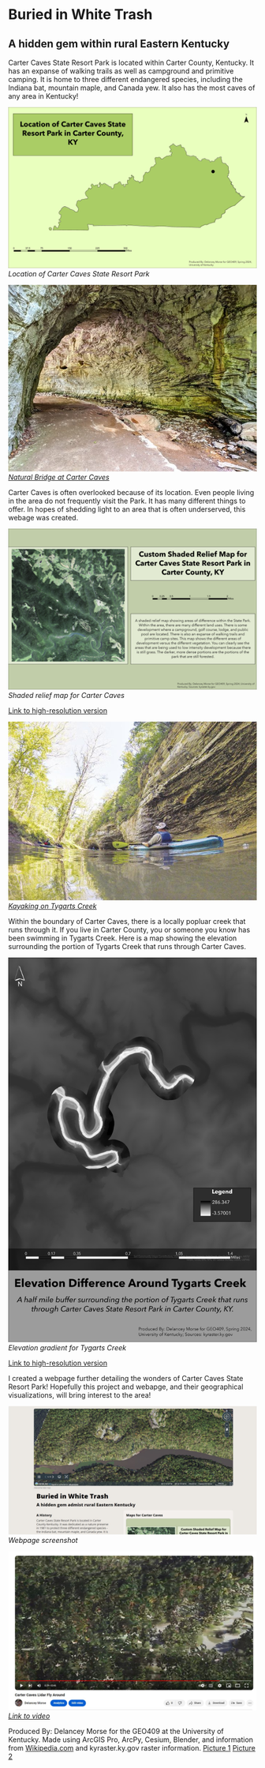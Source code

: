 # Buried in White Trash
## A hidden gem within rural Eastern Kentucky

Carter Caves State Resort Park is located within Carter County, Kentucky. It has an expanse of walking trails as well as campground and primitive camping. It is home to three different endangered species, including the Indiana bat, mountain maple, and Canada yew. It also has the most caves of any area in Kentucky! 

![Location of Carter Caves State Resort Park](location.jpg)     
*Location of Carter Caves State Resort Park*

![Carter Caves Natural Bridge](NB.jpg)
[*Natural Bridge at Carter Caves*](https://nohomejustroam.com/4-natural-bridges-in-1-day-at-carter-caves-state-resort-park-in-kentucky/)

Carter Caves is often overlooked because of its location. Even people living in the area do not frequently visit the Park. It has many different things to offer. In hopes of shedding light to an area that is often underserved, this webage was created. 

![Shaded relief map for Carter Caves](Shaded.jpg)     
*Shaded relief map for Carter Caves*

[Link to high-resolution version](Shaded.pdf)

![Kayaking on Tygarts Creek](tygarts.jpg)
[*Kayaking on Tygarts Creek*](https://www.herald-dispatch.com/features_entertainment/carter-caves-tygarts-creek-trips-among-parks-growing-adventure-offerings/article_8ae81033-3b3c-5a9e-a7d8-4d0a1de4db96.html)

Within the boundary of Carter Caves, there is a locally popluar creek that runs through it. If you live in Carter County, you or someone you know has been swimming in Tygarts Creek. Here is a map showing the elevation surrounding the portion of Tygarts Creek that runs through Carter Caves. 

![Elevation for Tygarts Creek](TCelev.jpg)     
*Elevation gradient for Tygarts Creek*

[Link to high-resolution version](TCelev.pdf)  

I created a webpage further detailing the wonders of Carter Caves State Resort Park! Hopefully this project and webapge, and their geographical visualizations, will bring interest to the area!

![Screenshot of the webpage](webpage.jpg)     
*Webpage screenshot*

![Screenshot of Youtube video](video.jpg)
[*Link to video*](https://www.youtube.com/watch?v=sCwGhlEWhLQ)

Produced By: Delancey Morse for the GEO409 at the University of Kentucky. Made using ArcGIS Pro, ArcPy, Cesium, Blender, and information from [Wikipedia.com](https://en.wikipedia.org/wiki/Carter_Caves_State_Resort_Park) and  kyraster.ky.gov raster information. [Picture 1](https://nohomejustroam.com/4-natural-bridges-in-1-day-at-carter-caves-state-resort-park-in-kentucky/) [Picture 2](https://nohomejustroam.com/4-natural-bridges-in-1-day-at-carter-caves-state-resort-park-in-kentucky/)